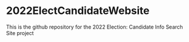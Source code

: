 # 2022ElectCandidateWebsite
This is the github repository for the 2022 Election: Candidate Info Search Site project
